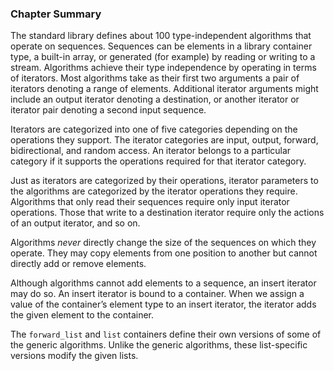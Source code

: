 <h3 id="filepos2707156"><a id="filepos2707189"></a>Chapter Summary</h3>
<p>The standard library defines about 100 type-independent algorithms that operate on sequences. Sequences can be elements in a library container type, a built-in array, or generated (for example) by reading or writing to a stream. Algorithms achieve their type independence by operating in terms of iterators. Most algorithms take as their first two arguments a pair of iterators denoting a range of elements. Additional iterator arguments might include an output iterator denoting a destination, or another iterator or iterator pair denoting a second input sequence.</p>
<p>Iterators are categorized into one of five categories depending on the operations they support. The iterator categories are input, output, forward, bidirectional, and random access. An iterator belongs to a particular category if it supports the operations required for that iterator category.</p>
<p>Just as iterators are categorized by their operations, iterator parameters to the algorithms are categorized by the iterator operations they require. Algorithms that only read their sequences require only input iterator operations. Those that write to a destination iterator require only the actions of an output iterator, and so on.</p>
<p>Algorithms <em>never</em> directly change the size of the sequences on which they operate. They may copy elements from one position to another but cannot directly add or remove elements.</p>
<p>Although algorithms cannot add elements to a sequence, an insert iterator may do so. An insert iterator is bound to a container. When we assign a value of the container’s element type to an insert iterator, the iterator adds the given element to the container.</p>
<p>The <code>forward_list</code> and <code>list</code> containers define their own versions of some of the generic algorithms. Unlike the generic algorithms, these list-specific versions modify the given lists.</p>
